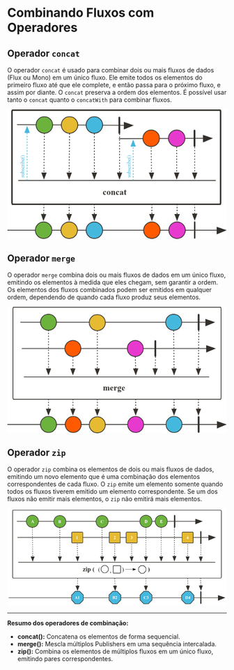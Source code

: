 # Combinando Fluxos com Operadores

## Operador `concat`

O operador `concat` é usado para combinar dois ou mais fluxos de dados (Flux ou Mono) em um único fluxo. Ele emite todos os elementos do primeiro fluxo até que ele complete, e então passa para o próximo fluxo, e assim por diante. O `concat` preserva a ordem dos elementos. É possível usar tanto o `concat` quanto o `concatWith` para combinar fluxos.

![Exemplo concat](image-26.png)

## Operador `merge`

O operador `merge` combina dois ou mais fluxos de dados em um único fluxo, emitindo os elementos à medida que eles chegam, sem garantir a ordem. Os elementos dos fluxos combinados podem ser emitidos em qualquer ordem, dependendo de quando cada fluxo produz seus elementos.

![Exemplo merge](image-27.png)

## Operador `zip`

O operador `zip` combina os elementos de dois ou mais fluxos de dados, emitindo um novo elemento que é uma combinação dos elementos correspondentes de cada fluxo. O `zip` emite um elemento somente quando todos os fluxos tiverem emitido um elemento correspondente. Se um dos fluxos não emitir mais elementos, o `zip` não emitirá mais elementos.

![Exemplo zip](image-28.png)

---

**Resumo dos operadores de combinação:**

- **concat():** Concatena os elementos de forma sequencial.
- **merge():** Mescla múltiplos Publishers em uma sequência intercalada.
- **zip():** Combina os elementos de múltiplos fluxos em um único fluxo, emitindo pares correspondentes.
